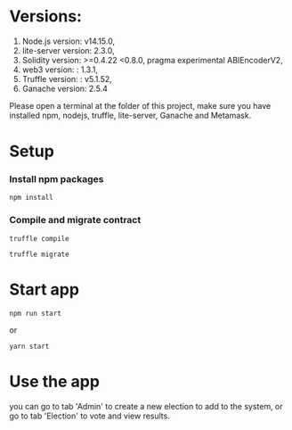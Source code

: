 # Versions:
1. Node.js version: v14.15.0,
2. lite-server version: 2.3.0,
3. Solidity version: >=0.4.22 <0.8.0, pragma experimental ABIEncoderV2,
4. web3 version: : 1.3.1,
5. Truffle version: : v5.1.52,
6. Ganache version: 2.5.4

Please open a terminal at the folder of this project, make sure you have installed npm, nodejs, truffle, lite-server, Ganache and Metamask.

# Setup
### Install npm packages
```
npm install
```
### Compile and migrate contract
```
truffle compile

truffle migrate
```

# Start app
``` 
npm run start
```
or 
``` 
yarn start
```

# Use the app
you can go to tab 'Admin' to create a new election to add to the system, or go to tab 'Election' to vote and view results.